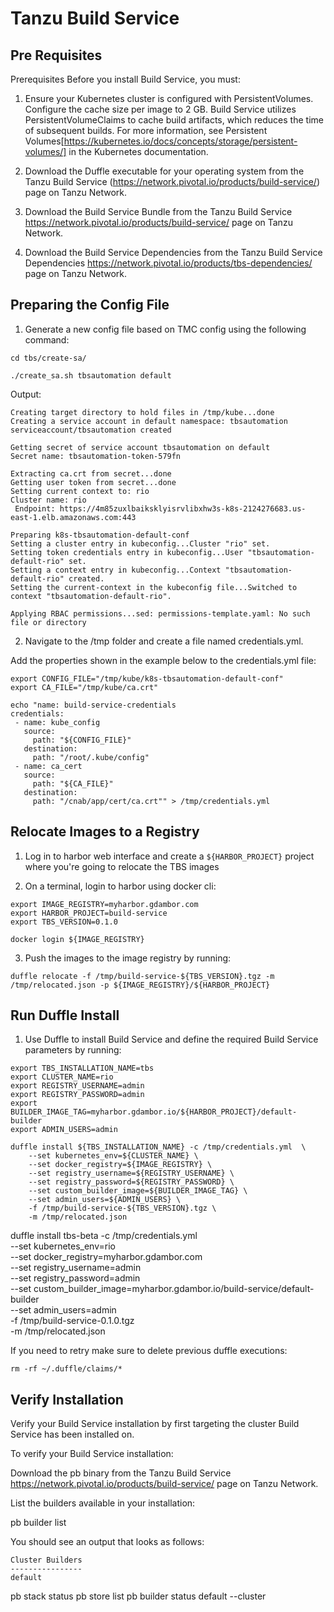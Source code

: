 # Tanzu Build Service

## Pre Requisites

Prerequisites
Before you install Build Service, you must:

1. Ensure your Kubernetes cluster is configured with PersistentVolumes. Configure the cache size per image to 2 GB. Build Service utilizes PersistentVolumeClaims to cache build artifacts, which reduces the time of subsequent builds. For more information, see Persistent Volumes[https://kubernetes.io/docs/concepts/storage/persistent-volumes/] in the Kubernetes documentation.

2. Download the Duffle executable for your operating system from the Tanzu Build Service (https://network.pivotal.io/products/build-service/) page on Tanzu Network.

3. Download the Build Service Bundle from the Tanzu Build Service https://network.pivotal.io/products/build-service/ page on Tanzu Network.

4. Download the Build Service Dependencies from the Tanzu Build Service Dependencies https://network.pivotal.io/products/tbs-dependencies/ page on Tanzu Network.

## Preparing the Config File

1. Generate a new config file based on TMC config using the following command:

```
cd tbs/create-sa/
```

```
./create_sa.sh tbsautomation default
```

Output:

```
Creating target directory to hold files in /tmp/kube...done
Creating a service account in default namespace: tbsautomation
serviceaccount/tbsautomation created

Getting secret of service account tbsautomation on default
Secret name: tbsautomation-token-579fn

Extracting ca.crt from secret...done
Getting user token from secret...done
Setting current context to: rio
Cluster name: rio
 Endpoint: https://4m85zuxlbaiksklyisrvlibxhw3s-k8s-2124276683.us-east-1.elb.amazonaws.com:443

Preparing k8s-tbsautomation-default-conf
Setting a cluster entry in kubeconfig...Cluster "rio" set.
Setting token credentials entry in kubeconfig...User "tbsautomation-default-rio" set.
Setting a context entry in kubeconfig...Context "tbsautomation-default-rio" created.
Setting the current-context in the kubeconfig file...Switched to context "tbsautomation-default-rio".

Applying RBAC permissions...sed: permissions-template.yaml: No such file or directory

```

2. Navigate to the /tmp folder and create a file named credentials.yml.

Add the properties shown in the example below to the credentials.yml file:

```
export CONFIG_FILE="/tmp/kube/k8s-tbsautomation-default-conf"
export CA_FILE="/tmp/kube/ca.crt"
```

```
echo "name: build-service-credentials
credentials:
 - name: kube_config
   source:
     path: "${CONFIG_FILE}"
   destination:
     path: "/root/.kube/config"
 - name: ca_cert
   source:
     path: "${CA_FILE}"
   destination:
     path: "/cnab/app/cert/ca.crt"" > /tmp/credentials.yml
```


## Relocate Images to a Registry

1. Log in to harbor web interface and create a `${HARBOR_PROJECT}` project where you're going to relocate the TBS images

2. On a terminal, login to harbor using docker cli:

```
export IMAGE_REGISTRY=myharbor.gdambor.com
export HARBOR_PROJECT=build-service
export TBS_VERSION=0.1.0

docker login ${IMAGE_REGISTRY} 
```

3. Push the images to the image registry by running:

```
duffle relocate -f /tmp/build-service-${TBS_VERSION}.tgz -m /tmp/relocated.json -p ${IMAGE_REGISTRY}/${HARBOR_PROJECT}
```

## Run Duffle Install

1. Use Duffle to install Build Service and define the required Build Service parameters by running:
```
export TBS_INSTALLATION_NAME=tbs
export CLUSTER_NAME=rio
export REGISTRY_USERNAME=admin
export REGISTRY_PASSWORD=admin
export BUILDER_IMAGE_TAG=myharbor.gdambor.io/${HARBOR_PROJECT}/default-builder
export ADMIN_USERS=admin
```
```
duffle install ${TBS_INSTALLATION_NAME} -c /tmp/credentials.yml  \
    --set kubernetes_env=${CLUSTER_NAME} \
    --set docker_registry=${IMAGE_REGISTRY} \
    --set registry_username=${REGISTRY_USERNAME} \
    --set registry_password=${REGISTRY_PASSWORD} \
    --set custom_builder_image=${BUILDER_IMAGE_TAG} \
    --set admin_users=${ADMIN_USERS} \
    -f /tmp/build-service-${TBS_VERSION}.tgz \
    -m /tmp/relocated.json
```

duffle install tbs-beta -c /tmp/credentials.yml  \
    --set kubernetes_env=rio \
    --set docker_registry=myharbor.gdambor.com \
    --set registry_username=admin \
    --set registry_password=admin \
    --set custom_builder_image=myharbor.gdambor.io/build-service/default-builder \
    --set admin_users=admin \
    -f /tmp/build-service-0.1.0.tgz \
    -m /tmp/relocated.json



If you need to retry make sure to delete previous duffle executions:

```
rm -rf ~/.duffle/claims/*
```

## Verify Installation

Verify your Build Service installation by first targeting the cluster Build Service has been installed on.

To verify your Build Service installation:

Download the pb binary from the Tanzu Build Service https://network.pivotal.io/products/build-service/ page on Tanzu Network.

List the builders available in your installation:

pb builder list

You should see an output that looks as follows:
```
Cluster Builders
----------------
default
```

pb stack status
pb store list
pb builder status default --cluster